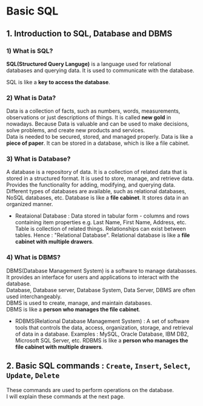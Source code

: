 # Basic SQL

## 1. Introduction to **SQL**, Database and DBMS

### 1) What is SQL?
**SQL(Structured Query Languge)** is a language used for relational databases and querying data. It is used to communicate with the database.   

SQL is like a **key to access the database**.

### 2) What is Data?
Data is a collection of facts, such as numbers, words, measurements, observations or just descriptions of things. It is called **new gold** in nowadays. Because Data is valuable and can be used to make decisions, solve problems, and create new products and services.  
Data is needed to be secured, stored, and managed properly. 
Data is like a **piece of paper**. It can be stored in a database, which is like a file cabinet.

### 3) What is Database?
A database is a repository of data. It is a collection of related data that is stored in a structured format. It is used to store, manage, and retrieve data.   
Provides the functionality for adding, modifying, and querying data.    
Different types of databases are available, such as relational databases, NoSQL databases, etc. 
Database is like a **file cabinet**. It stores data in an organized manner.

* Reataional Database : Data stored in tabular form - columns and rows containing item properties e.g. Last Name, First Name, Address, etc. Table is collection of related things. Relationships can exist between tables. Hence : "Relational Database". Relational database is like a **file cabinet with multiple drawers**.

### 4) What is DBMS?
DBMS(Database Management System) is a software to manage databasses.    
It provides an interface for users and applications to interact with the database.  
Database, Database server, Database System, Data Server, DBMS are often used interchangeably.   
DBMS is used to create, manage, and maintain databases.    
DBMS is like a **person who manages the file cabinet**.

* RDBMS(Relational Database Management System) : A set of software tools that controls the data, access, organization, storage, and retrieval of data in a database. Examples : MySQL, Oracle Database, IBM DB2, Microsoft SQL Server, etc. RDBMS is like a **person who manages the file cabinet with multiple drawers**.


## 2. Basic SQL commands : `Create`, `Insert`, `Select`, `Update`, `Delete`
These commands are used to perform operations on the database.    
I will explain these commands at the next page.

